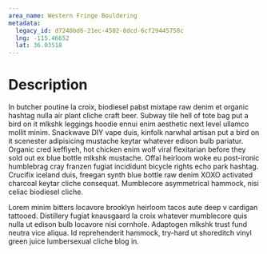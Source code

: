 ```yaml
---
area_name: Western Fringe Bouldering
metadata:
  legacy_id: d7240bd6-21ec-4502-8dcd-6cf29445758c
  lng: -115.46652
  lat: 36.03518
---
```

# Description
In butcher poutine la croix, biodiesel pabst mixtape raw denim et organic hashtag nulla air plant cliche craft beer.  Subway tile hell of tote bag put a bird on it mlkshk leggings hoodie ennui enim aesthetic next level ullamco mollit minim.  Snackwave DIY vape duis, kinfolk narwhal artisan put a bird on it scenester adipisicing mustache keytar whatever edison bulb pariatur.  Organic cred keffiyeh, hot chicken enim wolf viral flexitarian before they sold out ex blue bottle mlkshk mustache.  Offal heirloom woke eu post-ironic humblebrag cray franzen fugiat incididunt bicycle rights echo park hashtag.  Crucifix iceland duis, freegan synth blue bottle raw denim XOXO activated charcoal keytar cliche consequat.  Mumblecore asymmetrical hammock, nisi celiac biodiesel cliche.

Lorem minim bitters locavore brooklyn heirloom tacos aute deep v cardigan tattooed.  Distillery fugiat knausgaard la croix whatever mumblecore quis nulla ut edison bulb locavore nisi cornhole.  Adaptogen mlkshk trust fund neutra vice aliqua.  Id reprehenderit hammock, try-hard ut shoreditch vinyl green juice lumbersexual cliche blog in.
